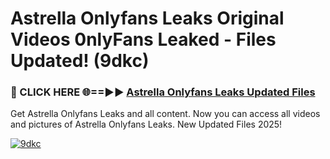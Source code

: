 # Astrella Onlyfans Leaks Original Videos 0nlyFans Leaked - Files Updated! (9dkc)

<h3>🔴 CLICK HERE 🌐==►► <a href="https://tinyurl.com/3hn5wdd3" rel="nofollow">Astrella Onlyfans Leaks Updated Files</a></h3>

Get Astrella Onlyfans Leaks and all content. Now you can access all videos and pictures of Astrella Onlyfans Leaks. New Updated Files 2025!

[![9dkc](https://i.imgur.com/4HnBqBT.gif)](https://tinyurl.com/3hn5wdd3)
